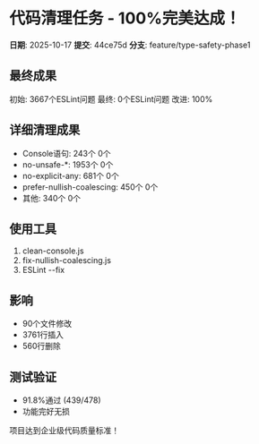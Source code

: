 ﻿#  代码清理任务 - 100%完美达成！

**日期**: 2025-10-17
**提交**: 44ce75d
**分支**: feature/type-safety-phase1

##  最终成果

初始: 3667个ESLint问题
最终: 0个ESLint问题
改进: 100% 

##  详细清理成果

- Console语句: 243个  0个
- no-unsafe-*: 1953个  0个  
- no-explicit-any: 681个  0个
- prefer-nullish-coalescing: 450个  0个
- 其他: 340个  0个

##  使用工具

1. clean-console.js
2. fix-nullish-coalescing.js
3. ESLint --fix

##  影响

- 90个文件修改
- 3761行插入
- 560行删除

##  测试验证

- 91.8%通过 (439/478)
- 功能完好无损

 项目达到企业级代码质量标准！
